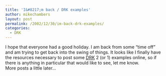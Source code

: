 ```yaml
---
title: 'I&#8217;m back / DRK examples'
author: mikechambers
layout: post
permalink: /2002/12/30/im-back-drk-examples/
categories:
  - DRK
---
```



I hope that everyone had a good holiday. I am back from some &#8220;time off&#8221; and am trying to get back into the swing of things. It looks like I finally have the resources necessary to post some [DRK][1] 2 (or 1) examples online, so if there is anything in particular that would like to see, let me know.  
More posts a little later&#8230;

 [1]: http://www.macromedia.com/software/drk/